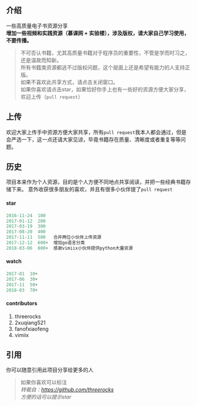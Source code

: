 ## 介绍
一些高质量电子书资源分享   
**增加一些视频和实践资源（慕课网 + 实验楼），涉及版权，请大家自己学习使用，不要传播。**
> 不可否认书籍，尤其高质量书籍对于程序员的重要性，不管是学而时习之，还是温故而知新。   
> 所有书籍类资源都逃不过版权问题，这个层面上还是希望有能力的人支持正版。   
> 如果不喜欢此共享方式，请点击关闭窗口。   
> 如果你喜欢请点击star，如果恰好你手上也有一些好的资源方便大家分享，欢迎上传（`pull request`）

## 上传
欢迎大家上传手中资源方便大家共享，所有`pull request`我本人都会通过，但是会严选一下，这一点还请大家见谅，毕竟书籍存在质量、清晰度或者重复等等问题。

## 历史
项目本来作为个人资源，目的是个人方便不同地点共享阅读，并把一些经典书籍存储下来。
意外收获很多朋友的喜欢，并且有很多小伙伴提了`pull request`
#### star

```js
2016-11-24  100 
2017-01-12  200
2017-03-19  300
2017-08-20  400
2017-11-11  500   合并两位小伙伴上传资源
2017-12-12  600+  增加go语言分类
2018-03-06  800+  感谢vimiix小伙伴提供python大量资源
```
#### watch

```js
2017-01  10+ 
2017-06  30+
2017-11  50+
2018-03  70+
```
#### contributors
1. threerocks
1. 2xuqiang521
1. fanofxiaofeng
1. vimiix

## 引用
你可以随意引用此项目分享给更多的人
> 如果你喜欢可以标注   
> *转载自：https://github.com/threerocks*   
> *方便的话可以提示star*




